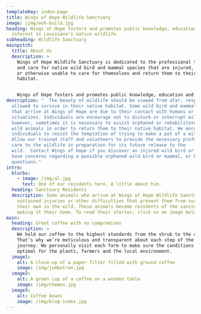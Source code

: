 ```yaml
---
templateKey: index-page
title: Wings of Hope Wildlife Sanctuary
image: /img/woh-build.jpg
heading: Wings of Hope fosters and promotes public knowledge, education and
  interest in Louisiana's native wildlife.
subheading: Wildlife Sanctuary
mainpitch:
  title: About Us
  description: >
    Wings of Hope Wildlife Sanctuary is dedicated to the professional treatment
    and care for native wild bird and mammal species that are injured, orphaned,
    or otherwise unable to care for themselves and return them to their native
    habitat.


    Wings of Hope fosters and promotes public knowledge, education and interest in Louisiana's native wildlife.
description: "  The beauty of wildlife should be viewed from afar, respected and
  allowed to survive in their native habitat. Some wild bird and mammal species
  that arrive at Wings of Hope are due to their contact with humans or human
  situations. Individuals are encourage not to disturb or interrupt wildlife;
  however, sometimes it is necessary to assist orphaned or rehabilitate injured
  wild animals in order to return them to their native habitat. We encourage
  individuals to resist the temptation of trying to make a pet of a wild animal.
  Allow our trained staff and volunteers to provide the necessary professional
  care to the wildlife in preparation for its future release to the
  wild.  Contact Wings of Hope if you discover an injured wild bird or mammal,
  have concerns regarding a possible orphaned wild bird or mammal, or have any
  questions."
intro:
  blurbs:
    - image: /img/al.jpg
      text: One of our residents here. A little about him.
  heading: Sanctuary Residents
  description: Some animals who arrive at Wings of Hope Wildlife Sanctuary have
    sustained injuries or other difficulties that prevent them from surviving on
    their own in the wild. These animals become residents of the sanctuary,
    making it their home. To read their stories, click on an image below!
main:
  heading: Great coffee with no compromises
  description: >
    We hold our coffee to the highest standards from the shrub to the cup.
    That’s why we’re meticulous and transparent about each step of the coffee’s
    journey. We personally visit each farm to make sure the conditions are
    optimal for the plants, farmers and the local environment.
  image1:
    alt: A close-up of a paper filter filled with ground coffee
    image: /img/jumbotron.jpg
  image2:
    alt: A green cup of a coffee on a wooden table
    image: /img/chemex.jpg
  image3:
    alt: Coffee beans
    image: /img/blog-index.jpg
---
```

